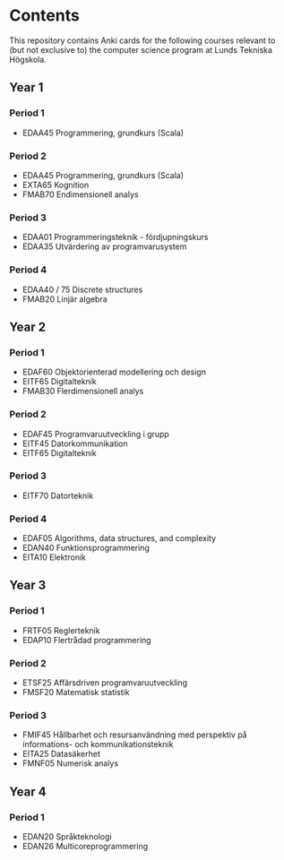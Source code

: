 # Contents
This repository contains Anki cards for the following courses relevant to (but not exclusive to) the computer science program at Lunds Tekniska Högskola.

## Year 1
### Period 1
- EDAA45 Programmering, grundkurs (Scala)
### Period 2
- EDAA45 Programmering, grundkurs (Scala)
- EXTA65 Kognition
- FMAB70 Endimensionell analys
### Period 3
- EDAA01 Programmeringsteknik - fördjupningskurs
- EDAA35 Utvärdering av programvarusystem
### Period 4
- EDAA40 / 75 Discrete structures
- FMAB20 Linjär algebra

## Year 2
### Period 1
- EDAF60 Objektorienterad modellering och design
- EITF65 Digitalteknik
- FMAB30 Flerdimensionell analys
### Period 2
- EDAF45 Programvaruutveckling i grupp
- EITF45 Datorkommunikation
- EITF65 Digitalteknik
### Period 3
- EITF70 Datorteknik
### Period 4
- EDAF05 Algorithms, data structures, and complexity
- EDAN40 Funktionsprogrammering
- EITA10 Elektronik

## Year 3
### Period 1
- FRTF05 Reglerteknik
- EDAP10 Flertrådad programmering
### Period 2
- ETSF25 Affärsdriven programvaruutveckling
- FMSF20 Matematisk statistik
### Period 3
- FMIF45 Hållbarhet och resursanvändning med perspektiv på informations- och kommunikationsteknik
- EITA25 Datasäkerhet
- FMNF05 Numerisk analys

## Year 4
### Period 1
- EDAN20 Språkteknologi
- EDAN26 Multicoreprogrammering
